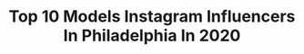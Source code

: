 ---
title: Top 10 Models Instagram Influencers In Philadelphia In 2020
description: >-
  Find top models Instagram influencers in Philadelphia in 2020. Most popular hashtags: #sponsored #tiktok #model.
platform: Instagram
hits: 48
text_top: Identify the best Instagram influencers on inBeat.
text_bottom: inBeat has 48 Instagram influencers like this in Philadelphia, United States for you to contact.
profiles:
  - username: "michelekay54"
    fullname: >-
      Michele Caprio
    bio: >-
      Your Modern Day Renaissance Woman With Sass & Class  Plus Size Model Philadelphia/NYC #amazoninfluencer (⬇️ Link)
    location: "United States"
    followers: 203274
    engagement: 37
    commentsToLikes: 0.128233
    id: ck8t6au67cwow0j782fc7wc10
    verified: false
    hashtags: "#60plusmodel, #oversixty, #targethatsforthewin, #over50beauty"
  - username: "naniegurrola"
    fullname: >-
      MARIANNY
    bio: >-
      🇺🇸🇨🇴 #CuéntameMás Atlanta, Raleigh & Philadelphia Model & Actress #UWM Miss Georgia USA 2018 Miss USA Intercontinental 2018 UGA Alumni
    location: "United States"
    followers: 74428
    engagement: 94
    commentsToLikes: 0.044482
    id: ck5zy76re9coc0i14p4hshj8f
    verified: true
    hashtags: "#love, #life, #alysbeach, #atlanta"
  - username: "ahmenah"
    fullname: >-
      Ahmenah Naché
    bio: >-
      📍Philadelphia PA • Fitness • Model • Actress For Bookings DM or Email
    location: "United States"
    followers: 6251
    engagement: 1737
    commentsToLikes: 0.048294
    id: ck0vxsq640j4i0i19xhpr7y7o
    verified: false
    hashtags: "#swipe, #polishxpetalsnaillounge, #blackownednailsalon, #imanibag"
  - username: "ukiy0_"
    fullname: >-
      Sanniyah Antoinette: Musician
    bio: >-
      Alternative Grunge Fashion Model and Musician from Philadelphia, PA Business inquiries only📩￼ PRE-SAVE “CRAZY” NOW! 👇🏽💖
    location: "United States"
    followers: 11667
    engagement: 662
    commentsToLikes: 0.142330
    id: ck8ta4158qe250j785c9s6zu1
    verified: false
    hashtags: "#halloweenmakeup, #grungy, #grungeedits, #altgirls"
  - username: "gabrielleyarabinee"
    fullname: >-
      Gabrielle Yarabinee
    bio: >-
      🥑🍌🍕🦎 📍philadelphia 🌺 freelance model gabrielleyarabinee@gmail.com💌📸 snapchat 👻 gyarabinee
    location: "United States"
    followers: 19191
    engagement: 307
    commentsToLikes: 0.027250
    id: ck6ufe4riwi3a0j71ujo2aze0
    verified: false
    hashtags: ""
  - username: "natehilltv"
    fullname: >-
      Nate Hill
    bio: >-
      26 Pro Fortnite player with @fazeclan | model | content creator 📍Philadelphia •Twitter - Natehilltv •YouTube - Natehill •TikTok - Natehill
    location: "United States"
    followers: 1225413
    engagement: 231
    commentsToLikes: 0.011175
    id: ck0tts3oi430w0i190vuimcx7
    verified: true
    hashtags: "#throwback"
  - username: "thomastheboxer"
    fullname: >-
      𝑻𝒉𝒐𝒎𝒂𝒔  “𝑻𝒉𝒆 𝑩𝒐𝒙𝒆𝒓” 𝑪𝑨𝑵𝑬𝑺𝑻𝑹𝑨𝑹𝑶
    bio: >-
      🥊𝙆𝙞𝙘𝙠𝙗𝙤𝙭𝙞𝙣𝙜 𝙒𝙤𝙧𝙡𝙙 𝘾𝙝𝙖𝙢𝙥 🥊 𝔸𝕔𝕥𝕚𝕟𝕘 - 𝕊𝕥𝕦𝕟𝕥 -𝕄𝕠𝕕𝕖𝕝𝕚𝕟𝕘 𝕡𝕖𝕣𝕤𝕠𝕟𝕒𝕝 𝕋𝕣𝕒𝕚𝕟𝕚𝕟𝕘 / 𝔽𝕚𝕘𝕙𝕥𝕚𝕟𝕘 𝕔𝕠𝕒𝕔𝕙 🄳🄼 🄵🄾🅁 🄸🄽🅀🅄🄸🅁🄸🄴🅂
    location: "United States"
    followers: 116443
    engagement: 198
    commentsToLikes: 0.016209
    id: ck14joozrlf5t0i194oic7q8w
    verified: false
    hashtags: "#workout, #headshot, #foryoupage, #fyp"
  - username: "missmaryleigh"
    fullname: >-
      Mary-Leigh Maxwell
    bio: >-
      🦇🖤🦇 🕸model&covergirl since '08 💀philadelphia ✨cosmetic tattooer @pmubymaryleigh 🌱VEGAN 🐕lulu 💌missmaryleighmodel@gmail.com
    location: "United States"
    followers: 124439
    engagement: 130
    commentsToLikes: 0.056881
    id: ck8t0fw6krxpg0j78bpl8nywd
    verified: false
    hashtags: "#speciesism, #vegan, #babesforblacklives, #blacklivesmatter"
  - username: "goodoldgreg"
    fullname: >-
      GREGTube
    bio: >-
      ▫️Greg@newbold-creative.com ▫️Philly, PA
    location: "United States"
    followers: 14140
    engagement: 1331
    commentsToLikes: 0.029632
    id: ck9h9s8u79raw0j78p854v1iu
    verified: false
    hashtags: "#philly, #quarantine, #reels, #tiktok"
  - username: "thedisabledhippie"
    fullname: >-
      Julian Gavino
    bio: >-
      Trans-masc HE/HIM Ehlers Danlos Syndrome Model @wespeakmodels Activist. Writer. Co-founder @disabled.with.dignity Philadelphia✨
    location: "United States"
    followers: 48615
    engagement: 875
    commentsToLikes: 0.022518
    id: ck0ty17g4l62t0i19kvndwtfe
    verified: false
    hashtags: "#carewithpride, #meditation, #moving, #videographer"
---